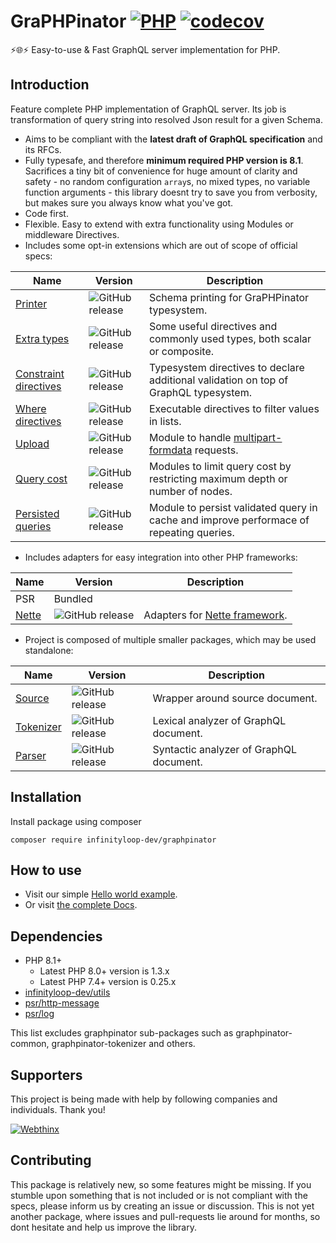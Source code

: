 # GraPHPinator [![PHP](https://github.com/graphpql/graphpinator/actions/workflows/php.yml/badge.svg)](https://github.com/graphpql/graphpinator/actions/workflows/php.yml) [![codecov](https://codecov.io/gh/infinityloop-dev/graphpinator/branch/master/graph/badge.svg)](https://codecov.io/gh/infinityloop-dev/graphpinator)

:zap::globe_with_meridians::zap: Easy-to-use & Fast GraphQL server implementation for PHP.

## Introduction

Feature complete PHP implementation of GraphQL server. Its job is transformation of query string into resolved Json result for a given Schema. 

- Aims to be compliant with the **latest draft of GraphQL specification** and its RFCs.
- Fully typesafe, and therefore **minimum required PHP version is 8.1**. Sacrifices a tiny bit of convenience for huge amount of clarity and safety - no random configuration `array`s, no mixed types, no variable function arguments - this library doesnt try to save you from verbosity, but makes sure you always know what you've got.
- Code first.
- Flexible. Easy to extend with extra functionality using Modules or middleware Directives.
- Includes some opt-in extensions which are out of scope of official specs:

|Name|Version|Description|
|---|---|---|
|[Printer](https://github.com/graphpql/graphpinator-printer)|![GitHub release](https://img.shields.io/github/v/release/graphpql/graphpinator-printer?label=version)|Schema printing for GraPHPinator typesystem.|
|[Extra types](https://github.com/graphpql/graphpinator-extra-types)|![GitHub release](https://img.shields.io/github/v/release/graphpql/graphpinator-extra-types?label=version)|Some useful directives and commonly used types, both scalar or composite.|
|[Constraint directives](https://github.com/graphpql/graphpinator-constraint-directives)|![GitHub release](https://img.shields.io/github/v/release/graphpql/graphpinator-constraint-directives?label=version)|Typesystem directives to declare additional validation on top of GraphQL typesystem.|
|[Where directives](https://github.com/graphpql/graphpinator-where-directives)|![GitHub release](https://img.shields.io/github/v/release/graphpql/graphpinator-where-directives?label=version)|Executable directives to filter values in lists.|
|[Upload](https://github.com/graphpql/graphpinator-upload)|![GitHub release](https://img.shields.io/github/v/release/graphpql/graphpinator-upload?label=version)|Module to handle [multipart-formdata](https://github.com/jaydenseric/graphql-multipart-request-spec) requests.|
|[Query cost](https://github.com/graphpql/graphpinator-query-cost)|![GitHub release](https://img.shields.io/github/v/release/graphpql/graphpinator-query-cost?label=version)|Modules to limit query cost by restricting maximum depth or number of nodes.|
|[Persisted queries](https://github.com/graphpql/graphpinator-persisted-queries)|![GitHub release](https://img.shields.io/github/v/release/graphpql/graphpinator-persisted-queries?label=version)|Module to persist validated query in cache and improve performace of repeating queries.|

- Includes adapters for easy integration into other PHP frameworks:

|Name|Version|Description|
|---|---|---|
|PSR|Bundled||
|[Nette](https://github.com/graphpql/graphpinator-nette)|![GitHub release](https://img.shields.io/github/v/release/graphpql/graphpinator-nette?label=version)|Adapters for [Nette framework](https://nette.org/).|

- Project is composed of multiple smaller packages, which may be used standalone:

|Name|Version|Description|
|---|---|---|
|[Source](https://github.com/graphpql/graphpinator-source)|![GitHub release](https://img.shields.io/github/v/release/graphpql/graphpinator-source?label=version)|Wrapper around source document.|
|[Tokenizer](https://github.com/graphpql/graphpinator-tokenizer)|![GitHub release](https://img.shields.io/github/v/release/graphpql/graphpinator-tokenizer?label=version)|Lexical analyzer of GraphQL document.|
|[Parser](https://github.com/graphpql/graphpinator-parser)|![GitHub release](https://img.shields.io/github/v/release/graphpql/graphpinator-parser?label=version)|Syntactic analyzer of GraphQL document.|

## Installation

Install package using composer

```composer require infinityloop-dev/graphpinator```

## How to use

- Visit our simple [Hello world example](https://github.com/graphpql/graphpinator/blob/master/docs/examples/HelloWorld.md).
- Or visit [the complete Docs](https://github.com/graphpql/graphpinator/blob/master/docs/README.md).

## Dependencies

- PHP 8.1+ 
  - Latest PHP 8.0+ version is 1.3.x
  - Latest PHP 7.4+ version is 0.25.x
- [infinityloop-dev/utils](https://github.com/infinityloop-dev/utils)
- [psr/http-message](https://github.com/php-fig/http-message)
- [psr/log](https://github.com/php-fig/log)

This list excludes graphpinator sub-packages such as graphpinator-common, graphpinator-tokenizer and others.

## Supporters

This project is being made with help by following companies and individuals. Thank you!

[![Webthinx](docs/supporters/webthinx.png "Webthinx")](https://webthinx.com/)

## Contributing

This package is relatively new, so some features might be missing. If you stumble upon something that is not included or is not compliant with the specs, please inform us by creating an issue or discussion. This is not yet another package, where issues and pull-requests lie around for months, so dont hesitate and help us improve the library.
